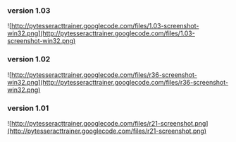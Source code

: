 ### version 1.03 ###
![http://pytesseracttrainer.googlecode.com/files/1.03-screenshot-win32.png](http://pytesseracttrainer.googlecode.com/files/1.03-screenshot-win32.png)

### version 1.02 ###
![http://pytesseracttrainer.googlecode.com/files/r36-screenshot-win32.png](http://pytesseracttrainer.googlecode.com/files/r36-screenshot-win32.png)


### version 1.01 ###
![http://pytesseracttrainer.googlecode.com/files/r21-screenshot.png](http://pytesseracttrainer.googlecode.com/files/r21-screenshot.png)
